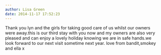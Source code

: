 ```yaml
---
author: Lisa Green
date: 2014-11-17 17:52:23
---
```

Thank you lyn and the girls for taking good care of us whilst our owners were away.this is our third stay with you now and my owners are also very pleased and can enjoy a lovely holiday knowing we are in safe hands.we look forward to our next visit sometime next year.
love from
bandit,smokey and  ella x


